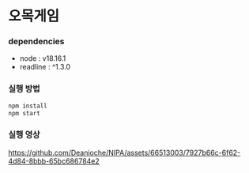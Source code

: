 # 오목게임

### dependencies
- node : v18.16.1
- readline : ^1.3.0

### 실행 방법
```bash
npm install
npm start
```

### 실행 영상
https://github.com/Deanioche/NIPA/assets/66513003/7927b66c-6f62-4d84-8bbb-65bc686784e2